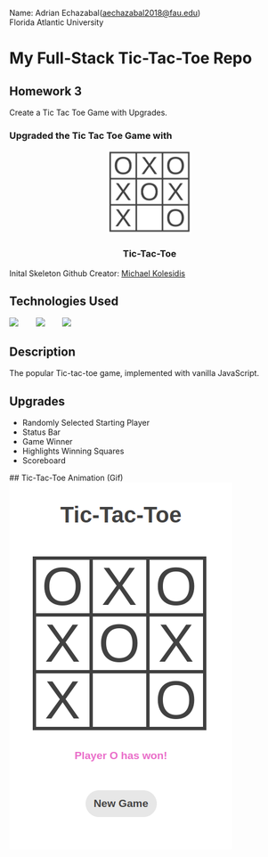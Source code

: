 Name: Adrian Echazabal(aechazabal2018@fau.edu) <br>
Florida Atlantic University
# My Full-Stack Tic-Tac-Toe Repo
## Homework 3 <br>
Create a Tic Tac Toe Game with Upgrades.
### Upgraded the Tic Tac Toe Game with

<div align="center">
  
  <img src="./logo.png" height="150px">
  <h3>Tic-Tac-Toe</h3>
    
</div>

Inital Skeleton Github Creator: <a href="https://github.com/michaelkolesidis/tic-tac-toe"/>Michael Kolesidis</a>

## Technologies Used

<a href="https://en.wikipedia.org/wiki/JavaScript"><img src="https://github.com/michaelkolesidis/tech-icons/blob/main/icons/javascript/javascript-original.svg" height="50px" /></a>
&nbsp;&nbsp;&nbsp;&nbsp;&nbsp;&nbsp;
<a href="https://en.wikipedia.org/wiki/CSS"><img src="https://github.com/michaelkolesidis/tech-icons/blob/main/icons/css3/css3-plain.svg" height="50px" /></a>
&nbsp;&nbsp;&nbsp;&nbsp;&nbsp;&nbsp;
<img src="https://github.com/michaelkolesidis/tech-icons/blob/main/icons/html5/html5-plain.svg" height="50px" />
&nbsp;&nbsp;&nbsp;&nbsp;&nbsp;&nbsp;



## Description 
The popular Tic-tac-toe game, implemented with vanilla JavaScript.
## Upgrades
<ul>
  <li>Randomly Selected Starting Player</li>
  <li>Status Bar</li>
  <li>Game Winner</li>
  <li>Highlights Winning Squares</li>
  <li>Scoreboard</li>
</ul>
## Tic-Tac-Toe Animation (Gif)
<img src="./tic-tac-toe-screenshot.png">

